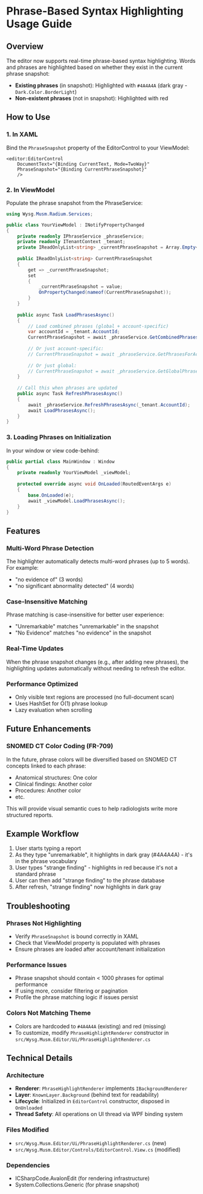 # Phrase-Based Syntax Highlighting Usage Guide

## Overview
The editor now supports real-time phrase-based syntax highlighting. Words and phrases are highlighted based on whether they exist in the current phrase snapshot:
- **Existing phrases** (in snapshot): Highlighted with `#4A4A4A` (dark gray - `Dark.Color.BorderLight`)
- **Non-existent phrases** (not in snapshot): Highlighted with red

## How to Use

### 1. In XAML
Bind the `PhraseSnapshot` property of the EditorControl to your ViewModel:

```xaml
<editor:EditorControl 
    DocumentText="{Binding CurrentText, Mode=TwoWay}"
    PhraseSnapshot="{Binding CurrentPhraseSnapshot}"
    />
```

### 2. In ViewModel
Populate the phrase snapshot from the PhraseService:

```csharp
using Wysg.Musm.Radium.Services;

public class YourViewModel : INotifyPropertyChanged
{
    private readonly IPhraseService _phraseService;
    private readonly ITenantContext _tenant;
    private IReadOnlyList<string> _currentPhraseSnapshot = Array.Empty<string>();
    
    public IReadOnlyList<string> CurrentPhraseSnapshot
    {
        get => _currentPhraseSnapshot;
        set
        {
            _currentPhraseSnapshot = value;
            OnPropertyChanged(nameof(CurrentPhraseSnapshot));
        }
    }
    
    public async Task LoadPhrasesAsync()
    {
        // Load combined phrases (global + account-specific)
        var accountId = _tenant.AccountId;
        CurrentPhraseSnapshot = await _phraseService.GetCombinedPhrasesAsync(accountId);
        
        // Or just account-specific:
        // CurrentPhraseSnapshot = await _phraseService.GetPhrasesForAccountAsync(accountId);
        
        // Or just global:
        // CurrentPhraseSnapshot = await _phraseService.GetGlobalPhrasesAsync();
    }
    
    // Call this when phrases are updated
    public async Task RefreshPhrasesAsync()
    {
        await _phraseService.RefreshPhrasesAsync(_tenant.AccountId);
        await LoadPhrasesAsync();
    }
}
```

### 3. Loading Phrases on Initialization
In your window or view code-behind:

```csharp
public partial class MainWindow : Window
{
    private readonly YourViewModel _viewModel;
    
    protected override async void OnLoaded(RoutedEventArgs e)
    {
        base.OnLoaded(e);
        await _viewModel.LoadPhrasesAsync();
    }
}
```

## Features

### Multi-Word Phrase Detection
The highlighter automatically detects multi-word phrases (up to 5 words). For example:
- "no evidence of" (3 words)
- "no significant abnormality detected" (4 words)

### Case-Insensitive Matching
Phrase matching is case-insensitive for better user experience:
- "Unremarkable" matches "unremarkable" in the snapshot
- "No Evidence" matches "no evidence" in the snapshot

### Real-Time Updates
When the phrase snapshot changes (e.g., after adding new phrases), the highlighting updates automatically without needing to refresh the editor.

### Performance Optimized
- Only visible text regions are processed (no full-document scan)
- Uses HashSet for O(1) phrase lookup
- Lazy evaluation when scrolling

## Future Enhancements

### SNOMED CT Color Coding (FR-709)
In the future, phrase colors will be diversified based on SNOMED CT concepts linked to each phrase:
- Anatomical structures: One color
- Clinical findings: Another color
- Procedures: Another color
- etc.

This will provide visual semantic cues to help radiologists write more structured reports.

## Example Workflow

1. User starts typing a report
2. As they type "unremarkable", it highlights in dark gray (#4A4A4A) - it's in the phrase vocabulary
3. User types "strange finding" - highlights in red because it's not a standard phrase
4. User can then add "strange finding" to the phrase database
5. After refresh, "strange finding" now highlights in dark gray

## Troubleshooting

### Phrases Not Highlighting
- Verify `PhraseSnapshot` is bound correctly in XAML
- Check that ViewModel property is populated with phrases
- Ensure phrases are loaded after account/tenant initialization

### Performance Issues
- Phrase snapshot should contain < 1000 phrases for optimal performance
- If using more, consider filtering or pagination
- Profile the phrase matching logic if issues persist

### Colors Not Matching Theme
- Colors are hardcoded to `#4A4A4A` (existing) and red (missing)
- To customize, modify `PhraseHighlightRenderer` constructor in `src/Wysg.Musm.Editor/Ui/PhraseHighlightRenderer.cs`

## Technical Details

### Architecture
- **Renderer**: `PhraseHighlightRenderer` implements `IBackgroundRenderer`
- **Layer**: `KnownLayer.Background` (behind text for readability)
- **Lifecycle**: Initialized in `EditorControl` constructor, disposed in `OnUnloaded`
- **Thread Safety**: All operations on UI thread via WPF binding system

### Files Modified
- `src/Wysg.Musm.Editor/Ui/PhraseHighlightRenderer.cs` (new)
- `src/Wysg.Musm.Editor/Controls/EditorControl.View.cs` (modified)

### Dependencies
- ICSharpCode.AvalonEdit (for rendering infrastructure)
- System.Collections.Generic (for phrase snapshot)

